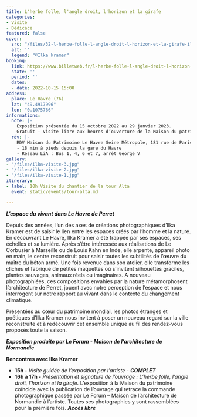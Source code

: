 ```yaml
---
title: L'herbe folle, l'angle droit, l'horizon et la girafe
categories:
- Visite
- Dédicace
featured: false
cover:
  src: "/files/32-l-herbe-folle-l-angle-droit-l-horizon-et-la-girafe-ilka-kramer.jpg"
  alt: ''
  legend: "©Ilka kramer"
booking:
  link: https://www.billetweb.fr/l-herbe-folle-l-angle-droit-l-horizon-et-la-girafe
  state: ''
  period: ''
  dates:
  - date: 2022-10-15 15:00
address:
  place: Le Havre (76)
  lat: "49.4917996"
  lon: "0.1075766"
informations:
  note: |-
    Exposition présentée du 15 octobre 2022 au 29 janvier 2023.
    Gratuit – Visite libre aux heures d’ouverture de la Maison du patrimoine.
  rdv: |-
    RDV Maison du Patrimoine Le Havre Seine Métropole, 181 rue de Paris
    - 18 min à pieds depuis la gare du Havre
    - Réseau LiA : Bus 1, 4, 6 et 7, arrêt George V
gallery:
- "/files/ilka-visite-3.jpg"
- "/files/ilka-visite-2.jpg"
- "/files/ilka-visite-1.jpg"
itinerary:
- label: 10h Visite du chantier de la tour Alta
  event: static/events/tour-alta.md

---
```

**_L’espace du vivant dans Le Havre de Perret_**

Depuis des années, l’un des axes de créations photographiques d’Ilka Kramer est de saisir le lien entre les espaces créés par l’homme et la nature. En découvrant Le Havre, Ilka Kramer a été frappée par ses espaces, ses échelles et sa lumière. Après s’être intéressée aux réalisations de Le Corbusier à Marseille ou de Louis Kahn en Inde, elle arpente, appareil photo en main, le centre reconstruit pour saisir toutes les subtilités de l’œuvre du maître du béton armé. Une fois revenue dans son atelier, elle transforme les clichés et fabrique de petites maquettes où s’invitent silhouettes graciles, plantes sauvages, animaux réels ou imaginaires. A nouveau photographiées, ces compositions envahies par la nature métamorphosent l’architecture de Perret, jouent avec notre perception de l’espace et nous interrogent sur notre rapport au vivant dans le contexte du changement climatique.

Présentées au cœur du patrimoine mondial, les photos étranges et poétiques d’Ilka Kramer nous invitent à poser un nouveau regard sur la ville reconstruite et à redécouvrir cet ensemble unique au fil des rendez-vous proposés toute la saison.

**_Exposition produite par Le Forum - Maison de l’architecture de Normandie_**

**Rencontres avec Ilka Kramer**

* **15h -** _Visite guidée de l’exposition par l’artiste - **COMPLET**_
* **16h à 17h _-_** _Présentation et signature de l’ouvrage : L’herbe folle, l’angle droit, l’horizon et la girafe._ L’exposition à la Maison du patrimoine coïncide avec la publication de l’ouvrage qui retrace la commande photographique passée par Le Forum – Maison de l’architecture de Normandie à l’artiste. Toutes ses photographies y sont rassemblées pour la première fois. **_Accès libre_**
